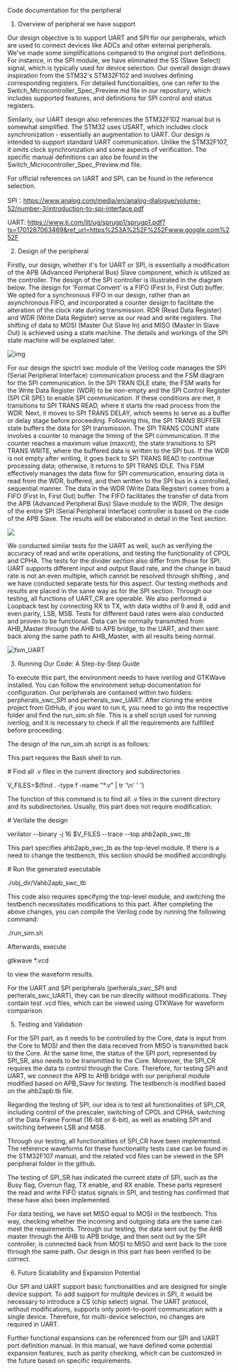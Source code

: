 Code documentation for the peripheral

1. Overview of peripheral we have support

Our design objective is to support UART and SPI for our peripherals, which are used to connect devices like ADCs and other external peripherals. We've made some simplifications compared to the original port definitions. For instance, in the SPI module, we have eliminated the SS (Slave Select) signal, which is typically used for device selection. Our overall design draws inspiration from the STM32's STM32F102 and involves defining corresponding registers. For detailed functionalities, one can refer to the Switch_Microcontroller_Spec_Preview.md file in our repository, which includes supported features, and definitions for SPI control and status registers.

Similarly, our UART design also references the STM32F102 manual but is somewhat simplified. The STM32 uses USART, which includes clock synchronization - essentially an augmentation to UART. Our design is intended to support standard UART communication. Unlike the STM32F107, it omits clock synchronization and some aspects of verification. The specific manual definitions can also be found in the Switch_Microcontroller_Spec_Preview.md file.

For official references on UART and SPI, can be found in the reference selection.

SPI：https://www.analog.com/media/en/analog-dialogue/volume-52/number-3/introduction-to-spi-interface.pdf

UART: https://www.ti.com/lit/ug/sprugp1/sprugp1.pdf?ts=1701287063469&ref_url=https%253A%252F%252Fwww.google.com%252F

2. Design of the peripheral

 

Firstly, our design, whether it's for UART or SPI, is essentially a modification of the APB (Advanced Peripheral Bus) Slave component, which is utilized as the controller. The design of the SPI controller is illustrated in the diagram below. The design for 'Format Convert' is a FIFO (First In, First Out) buffer. We opted for a synchronous FIFO in our design, rather than an asynchronous FIFO, and incorporated a counter design to facilitate the alteration of the clock rate during transmission. RDR (Read Data Register) and WDR (Write Data Register) serve as our read and write registers. The shifting of data to MOSI (Master Out Slave In) and MISO (Master In Slave Out) is achieved using a state machine. The details and workings of the SPI state machine will be explained later.

![img](file:///C:/Users/gaoji/AppData/Local/Temp/msohtmlclip1/01/clip_image002.jpg)

For our design the spictrl swc module of the Verilog code manages the SPI (Serial Peripheral Interface) communication process and the FSM diagram for the SPI communication. In the SPI TRAN IDLE state, the FSM waits for the Write Data Register (WDR) to be non-empty and the SPI Control Register (SPI CR SPE) to enable SPI communication. If these conditions are met, it transitions to SPI TRANS READ, where it starts the read process from the WDR. Next, it moves to SPI TRANS DELAY, which seems to serve as a buffer or delay stage before proceeding. Following this, the SPI TRANS BUFFER state buffers the data for SPI transmission. The SPI TRANS COUNT state involves a counter to manage the timing of the SPI communication. If the counter reaches a maximum value (maxcnt), the state transitions to SPI TRANS WRITE, where the buffered data is written to the SPI bus. If the WDR is not empty after writing, it goes back to SPI TRANS READ to continue processing data; otherwise, it returns to SPI TRANS IDLE. This FSM effectively manages the data flow for SPI communication, ensuring data is read from the WDR, buffered, and then written to the SPI bus in a controlled, sequential manner. The data in the WDR (Write Data Register) comes from a FIFO (First In, First Out) buffer. The FIFO facilitates the transfer of data from the APB (Advanced Peripheral Bus) Slave module to the WDR. The design of the entire SPI (Serial Peripheral Interface) controller is based on the code of the APB Slave. The results will be elaborated in detail in the Test section.

   ![](C:\Users\gaoji\Desktop\SPI_FSM.png)

We conducted similar tests for the UART as well, such as verifying the accuracy of read and write operations, and testing the functionality of CPOL and CPHA. The tests for the divider section also differ from those for SPI. UART supports different input and output Baud rate, and the change in baud rate is not an even multiple, which cannot be resolved through shifting , and we have conducted separate tests for this aspect. Our testing methods and results are placed in the same way as for the SPI section. Through our testing, all functions of UART_CR are operable. We also performed a Loopback test by connecting RX to TX, with data widths of 9 and 8, odd and even parity, LSB, MSB. Tests for different baud rates were also conducted and proven to be functional. Data can be normally transmitted from AHB_Master through the AHB to APB bridge, to the UART, and then sent back along the same path to AHB_Master, with all results being normal.

![fsm_UART](C:\Users\gaoji\Downloads\fsm_UART.png)

 

3. Running Our Code: A Step-by-Step Guide

To execute this part, the environment needs to have iverilog and GTKWave installed. You can follow the environment setup documentation for configuration. Our peripherals are contained within two folders: perpherals_swc_SPI and perherals_swc_UART. After cloning the entire project from GitHub, if you want to run it, you need to go into the respective folder and find the run_sim.sh file. This is a shell script used for running iverilog, and it is necessary to check if all the requirements are fulfilled before proceeding.

The design of the run_sim.sh script is as follows:

This part requires the Bash shell to run.

\# Find all .v files in the current directory and subdirectories

V_FILES=$(find . -type f -name "*.v" | tr '\n' ' ')

The function of this command is to find all .v files in the current directory and its subdirectories. Usually, this part does not require modification.

\# Verilate the design

verilator --binary -j 16 $V_FILES --trace --top ahb2apb_swc_tb

This part specifies ahb2apb_swc_tb as the top-level module. If there is a need to change the testbench, this section should be modified accordingly.

\# Run the generated executable

./obj_dir/Vahb2apb_swc_tb

This code also requires specifying the top-level module, and switching the testbench necessitates modifications to this part. After completing the above changes, you can compile the Verilog code by running the following command:

./run_sim.sh

Afterwards, execute

gtkwave *.vcd

to view the waveform results.

For the UART and SPI peripherals (perherals_swc_SPI and perherals_swc_UART), they can be run directly without modifications. They contain test .vcd files, which can be viewed using GTKWave for waveform comparison.

5. Testing and Validation

For the SPI part, as it needs to be controlled by the Core, data is input from the Core to MOSI and then the data received from MISO is transmitted back to the Core. At the same time, the status of the SPI port, represented by SPI_SR, also needs to be transmitted to the Core. Moreover, the SPI_CR requires the data to control through the Core. Therefore, for testing SPI and UART, we connect the APB to AHB bridge with our peripheral module modified based on APB_Slave for testing. The testbench is modified based on the ahb2apb.tb file.

Regarding the testing of SPI, our idea is to test all functionalities of SPI_CR, including control of the prescaler, switching of CPOL and CPHA, switching of the Data Frame Format (16-bit or 8-bit), as well as enabling SPI and switching between LSB and MSB.

Through our testing, all functionalities of SPI_CR have been implemented. The reference waveforms for these functionality tests case can be found in the STM32F107 manual, and the related vcd files can be viewed in the SPI peripheral folder in the github.

The testing of SPI_SR has indicated the current state of SPI, such as the Busy flag, Overrun flag, TX enable, and RX enable. These parts represent the read and write FIFO status signals in SPI, and testing has confirmed that these have also been implemented.

For data testing, we have set MISO equal to MOSI in the testbench. This way, checking whether the incoming and outgoing data are the same can meet the requirements. Through our testing, the data sent out by the AHB master through the AHB to APB bridge, and then sent out by the SPI controller, is connected back from MOSI to MISO and sent back to the core through the same path. Our design in this part has been verified to be correct.

6. Future Scalability and Expansion Potential

Our SPI and UART support basic functionalities and are designed for single device support. To add support for multiple devices in SPI, it would be necessary to introduce a CS (chip select) signal. The UART protocol, without modifications, supports only point-to-point communication with a single device. Therefore, for multi-device selection, no changes are required in UART.

Further functional expansions can be referenced from our SPI and UART port definition manual. In this manual, we have defined some potential expansion features, such as parity checking, which can be customized in the future based on specific requirements.

 

 

 

 

 

 

 

 

 

 

 

 

 